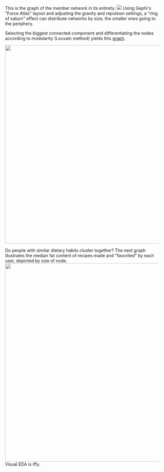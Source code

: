 This is the graph of the member network in its entirety: 
![](https://github.com/q0j0p/food/blob/master/notes/resources/graph1.png)
Using Gephi's "Force Atlas" layout and adjusting the gravity and repulsion settings, a "ring of saturn" effect can distribute networks by size, the smaller ones going to the periphery.  

Selecting the biggest connected component and differentiating the nodes according to modularity (Louvain method) yields this 
[graph](https://github.com/q0j0p/food/blob/master/notes/resources/modularity.pdf).  

<img src="https://github.com/q0j0p/food/blob/master/notes/resources/modular_graph.png" width="650">

Do people with similar dietary habits cluster together?  The next graph illustrates the median fat content of recipes made and "favorited" by each user, depicted by size of node.  
<img src="https://github.com/q0j0p/food/blob/master/notes/resources/median_fat.png" width="650">
Visual EDA is iffy. 
